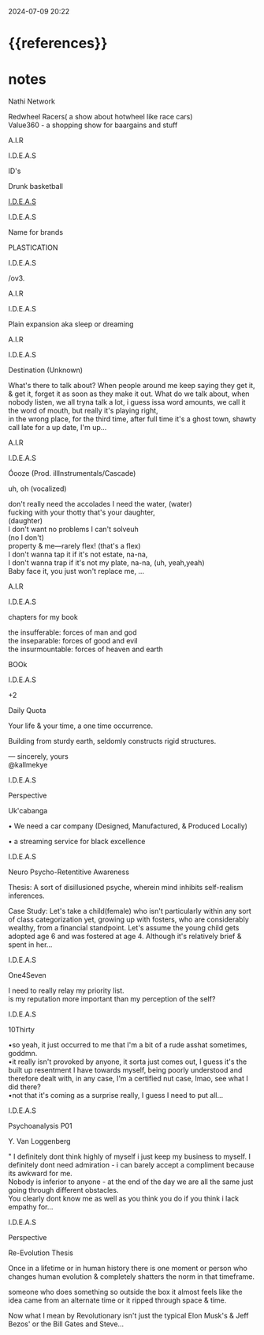 
2024-07-09  20:22
# {{references}} 
# notes

Nathi Network

  
Redwheel Racers( a show about hotwheel like race cars)  
Value360 - a shopping show for baargains and stuff

A.I.R

I.D.E.A.S

ID's

Drunk basketball  
  
  
[I.D.E.A.S](https://keep.google.com/u/0/#label/I.D.E.A.S)

I.D.E.A.S

Name for brands

PLASTICATION

I.D.E.A.S

/ov3.

A.I.R

I.D.E.A.S

Plain expansion aka sleep or dreaming

A.I.R

I.D.E.A.S

Destination (Unknown)

  
What's there to talk about? When people around me keep saying they get it, & get it, forget it as soon as they make it out. What do we talk about, when nobody listen, we all tryna talk a lot, i guess issa word amounts, we call it the word of mouth, but really it's playing right,  
in the wrong place, for the third time, after full time it's a ghost town, shawty call late for a up date, I'm up…

A.I.R

I.D.E.A.S

Óooze (Prod. illInstrumentals/Cascade)

  
<intro>  
  
uh, oh (vocalized)  
  
don't really need the accolades I need the water, (water)  
fucking with your thotty that's your daughter,  
(daughter)  
I don't want no problems I can't solveuh  
(no I don't)  
property & me—rarely flex! (that's a flex)  
I don't wanna tap it if it's not estate, na-na,  
I don't wanna trap if it's not my plate, na-na, (uh, yeah,yeah)  
Baby face it, you just won't replace me, …

A.I.R

I.D.E.A.S

chapters for my book

the insufferable: forces of man and god  
the inseparable: forces of good and evil  
the insurmountable: forces of heaven and earth

BOOk

I.D.E.A.S

+2

Daily Quota

Your life & your time, a one time occurrence.  
  
Building from sturdy earth, seldomly constructs rigid structures.  
  
  
— sincerely, yours  
@kallmekye

I.D.E.A.S

Perspective

Uk'cabanga

• We need a car company (Designed, Manufactured, & Produced Locally)  
  
• a streaming service for black excellence  
  

I.D.E.A.S

Neuro Psycho-Retentitive Awareness

Thesis: A sort of disillusioned psyche, wherein mind inhibits self-realism inferences.  
  
Case Study: Let's take a child(female) who isn't particularly within any sort of class categorization yet, growing up with fosters, who are considerably wealthy, from a financial standpoint. Let's assume the young child gets adopted age 6 and was fostered at age 4. Although it's relatively brief & spent in her…

I.D.E.A.S

One4Seven

I need to really relay my priority list.  
is my reputation more important than my perception of the self?

I.D.E.A.S

10Thirty

  
•so yeah, it just occurred to me that I'm a bit of a rude asshat sometimes, goddmn.  
•it really isn't provoked by anyone, it sorta just comes out, I guess it's the built up resentment I have towards myself, being poorly understood and therefore dealt with, in any case, I'm a certified nut case, lmao, see what I did there?  
•not that it's coming as a surprise really, I guess I need to put all…

I.D.E.A.S

Psychoanalysis P01

  
Y. Van Loggenberg  
  
" I definitely dont think highly of myself i just keep my business to myself. I definitely dont need admiration - i can barely accept a compliment because its awkward for me.  
Nobody is inferior to anyone - at the end of the day we are all the same just going through different obstacles.  
You clearly dont know me as well as you think you do if you think i lack empathy for…

I.D.E.A.S

Perspective

Re-Evolution Thesis

Once in a lifetime or in human history there is one moment or person who changes human evolution & completely shatters the norm in that timeframe.  
  
someone who does something so outside the box it almost feels like the idea came from an alternate time or it ripped through space & time.  
  
Now what I mean by Revolutionary isn't just the typical Elon Musk's & Jeff Bezos' or the Bill Gates and Steve…